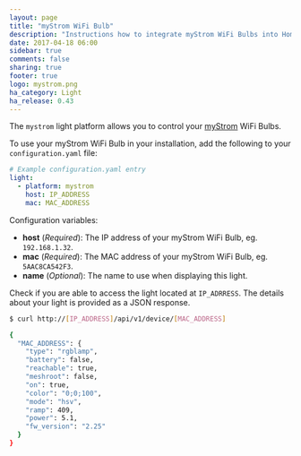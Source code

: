 ```yaml
---
layout: page
title: "myStrom WiFi Bulb"
description: "Instructions how to integrate myStrom WiFi Bulbs into Home Assistant."
date: 2017-04-18 06:00
sidebar: true
comments: false
sharing: true
footer: true
logo: mystrom.png
ha_category: Light
ha_release: 0.43
---
```



The `mystrom` light platform allows you to control your [myStrom](https://mystrom.ch/en/) WiFi Bulbs. 

To use your myStrom WiFi Bulb in your installation, add the following to your `configuration.yaml` file:

```yaml
# Example configuration.yaml entry
light:
  - platform: mystrom
    host: IP_ADDRESS
    mac: MAC_ADDRESS
```

Configuration variables:

- **host** (*Required*): The IP address of your myStrom WiFi Bulb, eg. `192.168.1.32`.
- **mac** (*Required*): The MAC address of your myStrom WiFi Bulb, eg. `5AAC8CA542F3`.
- **name** (*Optional*): The name to use when displaying this light.

Check if you are able to access the light located at `IP_ADRRESS`. The details about your light is provided as a JSON response.

```bash
$ curl http://[IP_ADDRESS]/api/v1/device/[MAC_ADDRESS]

{
  "MAC_ADDRESS": {
    "type": "rgblamp",
    "battery": false,
    "reachable": true,
    "meshroot": false,
    "on": true,
    "color": "0;0;100",
    "mode": "hsv",
    "ramp": 409,
    "power": 5.1,
    "fw_version": "2.25"
  }
}
```

